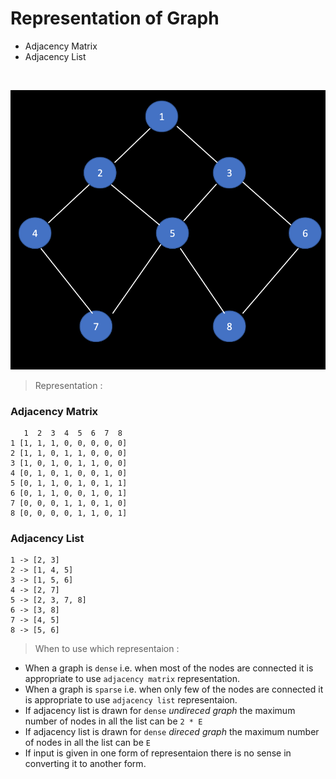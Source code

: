# Representation of Graph

* Adjacency Matrix
* Adjacency List

<br>

![graph](graph.png)

> Representation :

### Adjacency Matrix
```
   1  2  3  4  5  6  7  8
1 [1, 1, 1, 0, 0, 0, 0, 0]
2 [1, 1, 0, 1, 1, 0, 0, 0]
3 [1, 0, 1, 0, 1, 1, 0, 0]
4 [0, 1, 0, 1, 0, 0, 1, 0]
5 [0, 1, 1, 0, 1, 0, 1, 1]
6 [0, 1, 1, 0, 0, 1, 0, 1]
7 [0, 0, 0, 1, 1, 0, 1, 0]
8 [0, 0, 0, 0, 1, 1, 0, 1]
```

### Adjacency List

```
1 -> [2, 3]
2 -> [1, 4, 5]
3 -> [1, 5, 6]
4 -> [2, 7]
5 -> [2, 3, 7, 8]
6 -> [3, 8]
7 -> [4, 5]
8 -> [5, 6]
```
> When to use which representaion :

* When a graph is `dense` i.e. when most of the nodes are connected it is appropriate to use `adjacency matrix` representation.
* When a graph is `sparse` i.e. when only few of the nodes are connected it is appropriate to use `adjacency list` representaion.
* If adjacency list is drawn for `dense` *undireced graph* the maximum number of nodes in all the list can be `2 * E`
* If adjacency list is drawn for `dense` *direced graph* the maximum number of nodes in all the list can be `E` 
* If input is given in one form of representaion there is no sense in converting it to another form.


